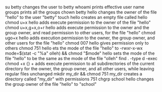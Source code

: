 su betty changes the user to betty
whoami prints effective user name
groups prints all the groups
chown betty hello changes the owner of the file "hello" to the user "betty"
touch hello creates an empty file called hello
chmod u+x hello adds execute permission to the owner of the file "hello"
chmod u+x,g+x,o+r hello adds execute permission to the owner and the group owner, and read permission to other users, for the file "hello"
chmod ugo+x hello adds execution permission to the owner, the group owner, and other users for the file "hello"
chmod 007 hello gives permission only to others
chmod 751 hello ets the mode of the file "hello" to -rwxr-x-wx
mode=$(stat -c "%a" olleh) && chmod "$mode" hello sets the mode of the file "hello" to be the same as the mode of the file "olleh" 
find . -type d -exec chmod +x {} + adds execute permission to all subdirectories of the current directory for the owner, the group owner, and all other users, while leaving regular files unchanged
mkdir my_dir && chmod 751 my_dir creates a directory called "my_dir" with permissions 751
chgrp school hello changes the group owner of the file "hello" to "school"

